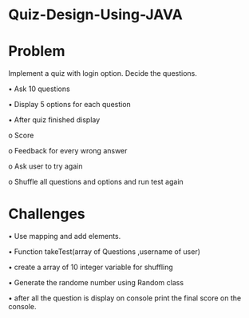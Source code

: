 # Quiz-Design-Using-JAVA
#  Problem 

Implement a quiz with login option. Decide the questions. 

•	Ask 10 questions

•	Display 5 options for each question

•	After quiz finished display

o	Score

o	Feedback for every wrong answer

o	Ask user to try again

o	Shuffle all questions and options and run test again

#  Challenges 

•	Use mapping and add elements.

•	Function takeTest(array of Questions ,username of user)

•	create a array of 10 integer variable for shuffling

•	Generate the randome number using Random class

•	after all the question is display on console print the final score on the console.
